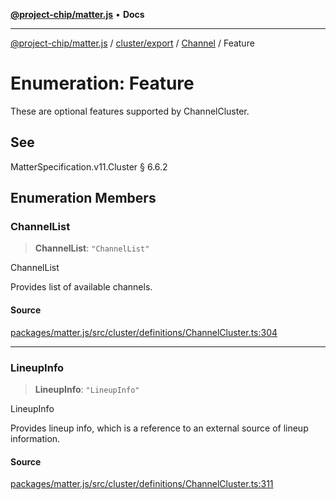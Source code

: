 [**@project-chip/matter.js**](../../../../../README.md) • **Docs**

***

[@project-chip/matter.js](../../../../../modules.md) / [cluster/export](../../../README.md) / [Channel](../README.md) / Feature

# Enumeration: Feature

These are optional features supported by ChannelCluster.

## See

MatterSpecification.v11.Cluster § 6.6.2

## Enumeration Members

### ChannelList

> **ChannelList**: `"ChannelList"`

ChannelList

Provides list of available channels.

#### Source

[packages/matter.js/src/cluster/definitions/ChannelCluster.ts:304](https://github.com/project-chip/matter.js/blob/7a8cbb56b87d4ccf34bec5a9a95ab40a1711324f/packages/matter.js/src/cluster/definitions/ChannelCluster.ts#L304)

***

### LineupInfo

> **LineupInfo**: `"LineupInfo"`

LineupInfo

Provides lineup info, which is a reference to an external source of lineup information.

#### Source

[packages/matter.js/src/cluster/definitions/ChannelCluster.ts:311](https://github.com/project-chip/matter.js/blob/7a8cbb56b87d4ccf34bec5a9a95ab40a1711324f/packages/matter.js/src/cluster/definitions/ChannelCluster.ts#L311)
